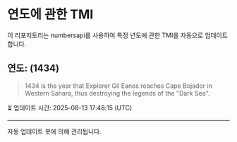 
# 연도에 관한 TMI

이 리포지토리는 numbersapi를 사용하여 특정 년도에 관한 TMI를 자동으로 업데이트합니다.

## 연도: (1434)
> 1434 is the year that Explorer Gil Eanes reaches Cape Bojador in Western Sahara, thus destroying the legends of the "Dark Sea".

⏳ 업데이트 시간: 2025-08-13 17:48:15 (UTC)

---
자동 업데이트 봇에 의해 관리됩니다.
